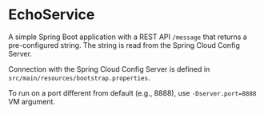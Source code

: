 # EchoService

A simple Spring Boot application with a REST API ``/message`` that returns a pre-configured string. The string is read from the Spring Cloud Config Server.

Connection with the Spring Cloud Config Server is defined in ``src/main/resources/bootstrap.properties``. 

To run on a port different from default (e.g., 8888), use ``-Dserver.port=8888`` VM argument. 
